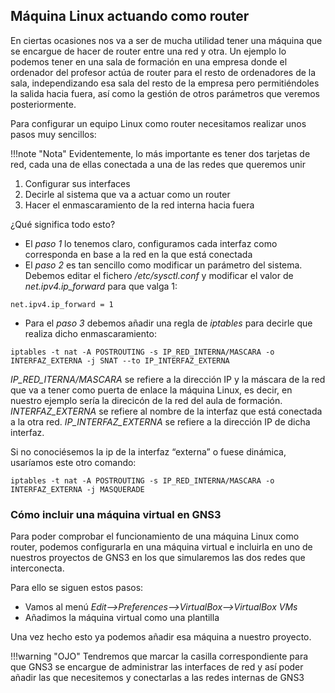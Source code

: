 ## Máquina Linux actuando como router

En ciertas ocasiones nos va a ser de mucha utilidad tener una máquina que se encargue de hacer de router entre una red y otra. Un ejemplo lo podemos tener en una sala de formación en una empresa donde el ordenador del profesor actúa de router para el resto de ordenadores de la sala, independizando esa sala del resto de la empresa pero permitiéndoles la salida hacia fuera, así como la gestión de otros parámetros que veremos posteriormente.

Para configurar un equipo Linux como router necesitamos realizar unos pasos muy sencillos:

!!!note "Nota" 
	Evidentemente, lo más importante es tener dos tarjetas de red, cada una de ellas conectada a una de las redes que queremos unir

1. Configurar sus interfaces
2. Decirle al sistema que va a actuar como un router
3. Hacer el enmascaramiento de la red interna hacia fuera

¿Qué significa todo esto?

- El *paso 1* lo tenemos claro, configuramos cada interfaz como corresponda en base a la red en la que está conectada
- El *paso 2* es tan sencillo como modificar un parámetro del sistema. Debemos editar el fichero */etc/sysctl.conf* y modificar el valor de *net.ipv4.ip_forward* para que valga 1:

```
net.ipv4.ip_forward = 1
```

- Para el *paso 3* debemos añadir una regla de *iptables* para decirle que realiza dicho enmascaramiento:

```
iptables -t nat -A POSTROUTING -s IP_RED_INTERNA/MASCARA -o INTERFAZ_EXTERNA -j SNAT --to IP_INTERFAZ_EXTERNA
```
*IP_RED_ITERNA/MASCARA* se refiere a la dirección IP y la máscara de la red que va a tener como puerta de enlace la máquina Linux, es decir, en nuestro ejemplo sería la direcicón de la red del aula de formación.
*INTERFAZ_EXTERNA* se refiere al nombre de la interfaz que está conectada a la otra red.
*IP_INTERFAZ_EXTERNA* se refiere a la dirección IP de dicha interfaz.

Si no conociésemos la ip de la interfaz “externa” o fuese dinámica, usaríamos este otro comando:

```
iptables -t nat -A POSTROUTING -s IP_RED_INTERNA/MASCARA -o INTERFAZ_EXTERNA -j MASQUERADE
```

### Cómo incluir una máquina virtual en GNS3

Para poder comprobar el funcionamiento de una máquina Linux como router, podemos configurarla en una máquina virtual e incluirla en uno de nuestros proyectos de GNS3 en los que simularemos las dos redes que interconecta.

Para ello se siguen estos pasos:

- Vamos al menú *Edit-->Preferences-->VirtualBox-->VirtualBox VMs*
- Añadimos la máquina virtual como una plantilla

Una vez hecho esto ya podemos añadir esa máquina a nuestro proyecto.

!!!warning "OJO"
	Tendremos que marcar la casilla correspondiente para que GNS3 se encargue de administrar las interfaces de red y así poder añadir las que necesitemos y conectarlas a las redes internas de GNS3


